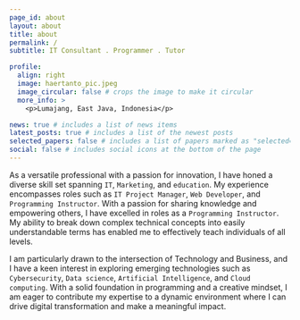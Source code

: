 ```yaml
---
page_id: about
layout: about
title: about
permalink: /
subtitle: IT Consultant . Programmer . Tutor 

profile:
  align: right
  image: haertanto_pic.jpeg
  image_circular: false # crops the image to make it circular
  more_info: >
    <p>Lumajang, East Java, Indonesia</p>

news: true # includes a list of news items
latest_posts: true # includes a list of the newest posts
selected_papers: false # includes a list of papers marked as "selected={true}"
social: false # includes social icons at the bottom of the page
---
```


As a versatile professional with a passion for innovation, I have honed a diverse skill set spanning `IT`, `Marketing`, and `education`. My experience encompasses roles such as `IT Project Manager`, `Web Developer`, and `Programming Instructor`. With a passion for sharing knowledge and empowering others, I have excelled in roles as a `Programming Instructor`. My ability to break down complex technical concepts into easily understandable terms has enabled me to effectively teach individuals of all levels. 

I am particularly drawn to the intersection of Technology and Business, and I have a keen interest in exploring emerging technologies such as `Cybersecurity`, `Data science`, `Artificial Intelligence`, and `Cloud computing`. With a solid foundation in programming and a creative mindset, I am eager to contribute my expertise to a dynamic environment where I can drive digital transformation and make a meaningful impact.
